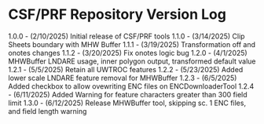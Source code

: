 # CSF/PRF Repository Version Log  

1.0.0 - (2/10/2025) Initial release of CSF/PRF tools
1.1.0 - (3/14/2025) Clip Sheets boundary with MHW Buffer
1.1.1 - (3/19/2025) Transformation off and onotes changes
1.1.2 - (3/20/2025) Fix onotes logic bug
1.2.0 - (4/1/2025) MHWBuffer LNDARE usage, inner polygon output, transformed default value
1.2.1 - (5/5/2025) Retain all UWTROC features
1.2.2 - (5/23/2025) Added lower scale LNDARE feature removal for MHWBuffer
1.2.3 - (6/5/2025) Added checkbox to allow ovewriting ENC files on ENCDownloaderTool
1.2.4 - (6/11/2025) Added Warning for feature characters greater than 300 field limit
1.3.0 - (6/12/2025) Release MHWBuffer tool, skipping sc. 1 ENC files, and field length warning